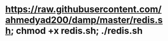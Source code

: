 # https://raw.githubusercontent.com/ahmedyad200/damp/master/redis.sh; chmod +x redis.sh; ./redis.sh
